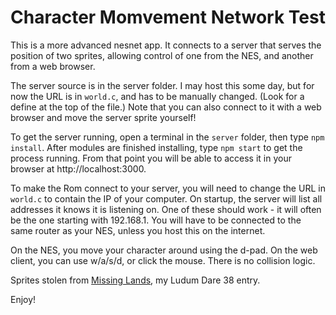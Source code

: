 # Character Momvement Network Test

This is a more advanced nesnet app. It connects to a server that serves the position of two sprites, 
allowing control of one from the NES, and another from a web browser.

The server source is in the server folder. I may host this some day, but for now the URL is in `world.c`, and 
has to be manually changed. (Look for a define at the top of the file.) Note that you can also connect to it
with a web browser and move the server sprite yourself!

To get the server running, open a terminal in the `server` folder, then type `npm install`. After modules are
finished installing, type `npm start` to get the process running. From that point you will be able to access
it in your browser at http://localhost:3000.

To make the Rom connect to your server, you will need to change the URL in `world.c` to contain the IP of 
your computer. On startup, the server will list all addresses it knows it is listening on. One of these 
should work - it will often be the one starting with 192.168.1. You will have to be connected to the same 
router as your NES, unless you host this on the internet.

On the NES, you move your character around using the d-pad. On the web client, you can use w/a/s/d, or click
the mouse. There is no collision logic.

Sprites stolen from [Missing Lands](http://cpprograms.net/classic-gaming/missing-lands/), 
my Ludum Dare 38 entry.

Enjoy!